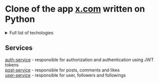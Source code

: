 # Clone of the app [x.com](https://x.com) written on Python
<details>
   <summary>Full list of techologies</summary>
- FastAPI<br>
- JWT<br>
- SQLAlchemy<br>
- RabbtiMQ<br>
- S3 Storage(Minio)<br>
- Pytest<br>
- Alembic<br>
- Uvicorn<br>
</details>

## Services
[auth-service](/x-auth-service) - responsible for authorization and authentication using JWT tokens<br>
[post-service](/x-post-service) - responsible for posts, comments and likes<br>
[user-service](/x-user-service) - responsible for user, followers and followings<br> 
